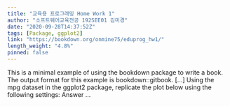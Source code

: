 ```yaml
---
title: "교육용 프로그래밍 Home Work 1"
author: "소프트웨어교육전공 192SEE01 김미경"
date: "2020-09-28T14:37:52Z"
tags: [Package, ggplot2]
link: "https://bookdown.org/onmine75/eduprog_hw1/"
length_weight: "4.8%"
pinned: false
---
```


This is a minimal example of using the bookdown package to write a book. The output format for this example is bookdown::gitbook. [...] Using the mpg dataset in the ggplot2 package, replicate the plot below using the following settings: Answer  ...
